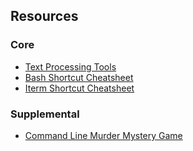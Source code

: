 ## Resources

### Core
* [Text Processing Tools](https://learnbyexample.gitbooks.io/linux-command-line/content/Text_Processing.html)
* [Bash Shortcut Cheatsheet](https://github.com/fliptheweb/bash-shortcuts-cheat-sheet)
* [Iterm Shortcut Cheatsheet](https://gist.github.com/squarism/ae3613daf5c01a98ba3a)

### Supplemental
* [Command Line Murder Mystery Game](https://github.com/veltman/clmystery)
